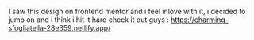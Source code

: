 I saw this design on frontend mentor and i feel inlove with it, i decided to jump on and i think i hit it hard check it out guys : https://charming-sfogliatella-28e359.netlify.app/

